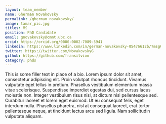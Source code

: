 ```yaml
---
layout: team_member
name: Gherman Novakovsky
permalink: /gherman_novakovsky/
image: tamar_pic.jpg
titles: MS
position: PhD Candidate
email: gnovakovsky@cmmt.ubc.ca
orcid: https://orcid.org/0000-0002-7089-5941
linkedin: https://www.linkedin.com/in/german-novakovsky-05476612b/?msgConversationId=6607896933346476032 msgOverlay=true
twitter: https://twitter.com/NovakovskyG
github: https://github.com/fransilvion
category: phds
---
```

This is some filler text in place of a bio. Lorem ipsum dolor sit amet, consectetur adipiscing elit. Proin volutpat rhoncus tincidunt. Vivamus vulputate eget tellus in pretium. Phasellus vestibulum elementum massa vitae scelerisque. Suspendisse imperdiet egestas dui, sed cursus lacus molestie non. Integer vestibulum risus nisl, at dictum nisl pellentesque sed. Curabitur laoreet et lorem eget euismod. Ut eu consequat felis, eget interdum nulla. Phasellus pharetra, nisl at consequat laoreet, erat tortor pellentesque neque, at tincidunt lectus arcu sed ligula. Nam sollicitudin vulputate aliquam. 